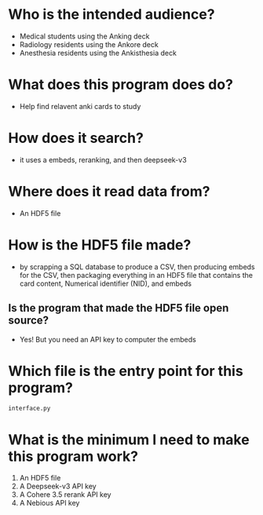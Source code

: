 
# Who is the intended audience?
- Medical students using the Anking deck
- Radiology residents using the Ankore deck
- Anesthesia residents using the Ankisthesia deck


# What does this program does do?

- Help find relavent anki cards to study


# How does it search?

- it uses a embeds, reranking, and then deepseek-v3

# Where does it read data from?

 - An HDF5 file

# How is the HDF5 file made?

- by scrapping a SQL database to produce a CSV, then producing embeds for the CSV, then packaging everything in an HDF5 file that contains the card content, Numerical identifier (NID), and embeds

## Is the program that made the HDF5 file open source?
- Yes! But you need an API key to computer the embeds

# Which file is the entry point for this program?

`interface.py`

# What is the minimum I need to make this program work?

1. An HDF5 file
2. A Deepseek-v3 API key
3. A Cohere 3.5 rerank API key
4. A Nebious API key
